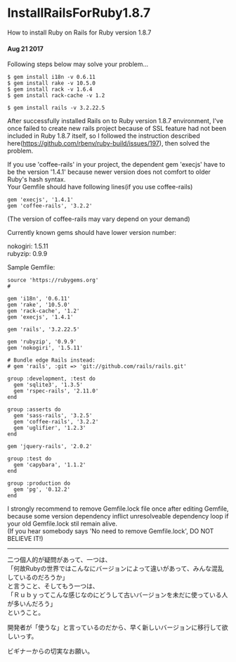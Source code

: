 # InstallRailsForRuby1.8.7
How to install Ruby on Rails for Ruby version 1.8.7

#### Aug 21 2017  

Following steps below may solve your problem...  

````
$ gem install i18n -v 0.6.11
$ gem install rake -v 10.5.0
$ gem install rack -v 1.6.4
$ gem install rack-cache -v 1.2

$ gem install rails -v 3.2.22.5
````

After successfully installed Rails on to Ruby version 1.8.7 environment, I've once failed to create new rails project because of SSL feature had not been included in Ruby 1.8.7 itself, so I followed the instruction described here(https://github.com/rbenv/ruby-build/issues/197), then solved the problem.

If you use 'coffee-rails' in your project, the dependent gem 'execjs' have to be the version '1.4.1' because newer version does not comfort to older Ruby's hash syntax.  
Your Gemfile should have following lines(if you use coffee-rails)

````
gem 'execjs', '1.4.1'
gem 'coffee-rails', '3.2.2'
````
(The version of coffee-rails may vary depend on your demand)

Currently known gems should have lower version number:

nokogiri: 1.5.11  
rubyzip: 0.9.9

Sample Gemfile:

````
source 'https://rubygems.org'
#

gem 'i18n', '0.6.11'
gem 'rake', '10.5.0'
gem 'rack-cache', '1.2'
gem 'execjs', '1.4.1'

gem 'rails', '3.2.22.5'

gem 'rubyzip', '0.9.9'
gem 'nokogiri', '1.5.11'

# Bundle edge Rails instead:
# gem 'rails', :git => 'git://github.com/rails/rails.git'

group :development, :test do
  gem 'sqlite3', '1.3.5'
  gem 'rspec-rails', '2.11.0'
end

group :asserts do
  gem 'sass-rails', '3.2.5'
  gem 'coffee-rails', '3.2.2'
  gem 'uglifier', '1.2.3'
end

gem 'jquery-rails', '2.0.2'

group :test do
  gem 'capybara', '1.1.2'
end

group :production do
  gem 'pg', '0.12.2'
end

````

I strongly recommend to remove Gemfile.lock file once after editing Gemfile, because some version dependency inflict unresolveable dependency loop if your old Gemfile.lock stil remain alive.  
(If you hear somebody says 'No need to remove Gemfile.lock', DO NOT BELIEVE IT!)  

-----

二つ個人的が疑問があって、一つは、  
「何故Rubyの世界ではこんなにバージョンによって違いがあって、みんな混乱しているのだろうか」  
と言うこと、そしてもう一つは、  
「Ｒｕｂｙってこんな感じなのにどうして古いバージョンを未だに使っている人が多いんだろう」  
ということ。  

開発者が「使うな」と言っているのだから、早く新しいバージョンに移行して欲しいっす。  

ビギナーからの切実なお願い。
